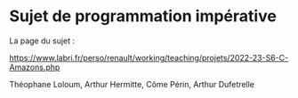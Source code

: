 # Sujet de programmation impérative

La page du sujet :

https://www.labri.fr/perso/renault/working/teaching/projets/2022-23-S6-C-Amazons.php

Théophane Loloum, Arthur Hermitte, Côme Périn, Arthur Dufetrelle
